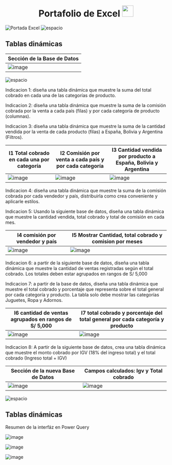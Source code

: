 <div align="center">
  <h1 align="center"><b>Portafolio de Excel </b><img src="https://media.giphy.com/media/hvRJCLFzcasrR4ia7z/giphy.gif" width="35"></h1>
</div>

![Portada Excel](https://github.com/user-attachments/assets/74aaddf5-47d6-43e4-b8ae-3553eed64ae6)
![espacio](https://github.com/user-attachments/assets/fae9b0c0-4fbd-48b2-85c8-9489249069de)

## Tablas dinámicas

| Sección de la Base de Datos |
| ----------- |
|![image](https://github.com/user-attachments/assets/c7b735e6-7e34-470c-acd8-f0fd8d1962f9)|

![espacio](https://github.com/user-attachments/assets/dddcaa70-d243-4b25-9dae-25ad0c6b48c0)

Indicacion 1: diseña una tabla dinámica que muestre la suma del total cobrado en cada una de las categorías de producto.

Indicacion 2: diseña una tabla dinámica que muestre la suma de la comisión cobrada por la venta a cada país (filas) y por cada categoría de producto (columnas).

Indicacion 3: diseña una tabla dinámica que muestre la suma de la cantidad vendida por la venta de cada producto (filas) a España, Bolivia y Argentina (Filtros).

| I1 Total cobrado en cada una por categoría | I2 Comisión por venta a cada país y por cada categoría | I3 Cantidad vendida por producto a España, Bolivia y Argentina |
| ----------- | ----------- | ----------- |
|![image](https://github.com/user-attachments/assets/33604cb1-3564-498a-a578-1d8474155c29)|![image](https://github.com/user-attachments/assets/3a860406-72a2-41b5-8226-f31931ea20af)|![image](https://github.com/user-attachments/assets/b15aeb76-cf6b-41b5-b7ae-c64a04432e35)|

Indicacion 4: diseña una tabla dinámica que muestre la suma de la comisión cobrada por cada vendedor y país, distribuirla como crea conveniente y aplicarle estilos.

Indicacion 5: Usando la siguiente base de datos, diseña una tabla dinámica que muestre la cantidad vendida, total cobrado y total de comisión en cada mes.

| I4 comisión por vendedor y país | I5 Mostrar Cantidad, total cobrado y comision por meses  |
| ----------- | ----------- |
|![image](https://github.com/user-attachments/assets/aaccd6a0-8253-4a84-9930-11512762c50a)|![image](https://github.com/user-attachments/assets/e4eb7494-4a9d-40c9-9c78-61ae442a929f)

Indicacion 6: a partir de la siguiente base de datos, diseña una tabla dinámica que muestre la cantidad de ventas registradas según el total cobrado. Los totales deben estar agrupados en rangos de S/ 5,000

Indicacion 7: a partir de la base de datos, diseña una tabla dinámica que muestre el total cobrado y porcentaje que representa sobre el total general por cada categoría y producto. La tabla solo debe mostrar las categorías Juguetes, Ropa y Adornos.

| I6 cantidad de ventas agrupados en rangos de S/ 5,000 | I7 total cobrado y porcentaje del total general por cada categoría y producto |
| ----------- | ----------- |
|![image](https://github.com/user-attachments/assets/742241c9-b861-44b0-aad5-9bb61e29b022)|![image](https://github.com/user-attachments/assets/16ddc727-c54d-4b25-8b6a-2c196c045ec7)

Indicacion 8: A partir de la siguiente base de datos, crea una tabla dinámica que muestre el monto cobrado por IGV (18% del ingreso total) y el total cobrado (Ingreso total + IGV)

| Sección de la nueva Base de Datos | Campos calculados: Igv y Total cobrado |
| ----------- | ----------- |
|![image](https://github.com/user-attachments/assets/60329b3f-d4f4-4d14-8480-b0ede7640e80)|![image](https://github.com/user-attachments/assets/e5b071a8-c8c3-412a-bcb9-de689038c879)|

![espacio](https://github.com/user-attachments/assets/1526dbec-c246-480b-b435-36738f59f0bf)

## Tablas dinámicas

Resumen de la interfáz en Power Query

![image](https://github.com/user-attachments/assets/d497120e-8ed2-42b1-8fb1-cb55de52571b)

![image](https://github.com/user-attachments/assets/4a051416-60d7-4825-8f5b-306480350619)

![image](https://github.com/user-attachments/assets/48ee7ef4-edde-4817-8c2e-bdd53b5d84bb)


